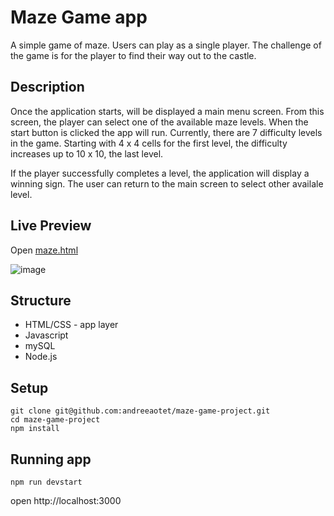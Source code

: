 # Maze Game app

A simple game of maze. 
Users can play as a single player. The challenge of the game is for the player to find their way out to the castle.

## Description

Once the application starts, will be displayed a main menu screen. From this screen, the player can select one of the available maze levels. When the start button is clicked the app will run. Currently, there are 7 difficulty levels in the game. Starting with 4 x 4 cells for the first level, the difficulty increases up to 10 x 10, the last level. 

If the player successfully completes a level, the application will display a winning sign. The user can return to the main screen to select other availale level.

## Live Preview

Open [maze.html](https://andreeaotet.github.io/maze-game-project/public/index.html)

![image](https://user-images.githubusercontent.com/43964554/81111327-8cfa5780-8f25-11ea-83d1-36d037c9ca72.png)

## Structure

 - HTML/CSS - app layer
 - Javascript 
 - mySQL 
 - Node.js

## Setup

```
git clone git@github.com:andreeaotet/maze-game-project.git
cd maze-game-project
npm install
```

## Running app

```
npm run devstart
```

open http://localhost:3000